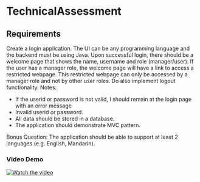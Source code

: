 # TechnicalAssessment

## Requirements
Create a login application.
The UI can be any programming language and the backend must be using Java.
Upon successful login, there should be a welcome page that shows the name, username and role
(manager/user).
If the user has a manager role, the welcome page will have a link to access a restricted webpage.
This restricted webpage can only be accessed by a manager role and not by other user roles.
Do also implement logout functionality.
Notes:
- If the userid or password is not valid, I should remain at the login page with an error message
- Invalid userid or password.
- All data should be stored in a database.
- The application should demonstrate MVC pattern.

Bonus Question: The application should be able to support at least 2 languages (e.g. English, Mandarin).

### Video Demo 
[![Watch the video](https://i.stack.imgur.com/Vp2cE.png)]([https://youtu.be/T08ByauUNMo?si=p2NEVUgIeXy4w4RY])
